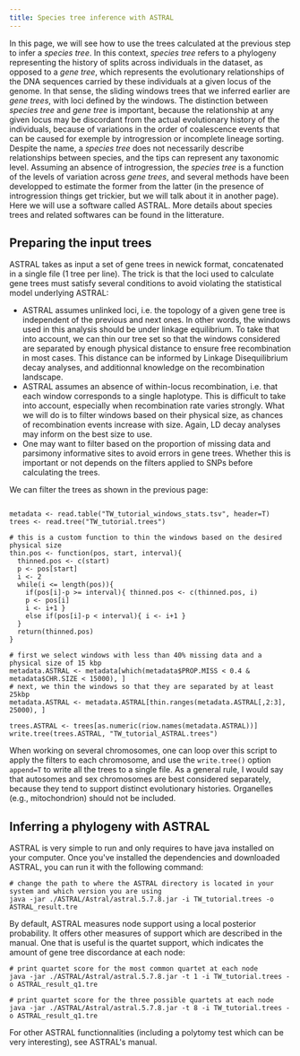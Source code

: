 ```yaml
---
title: Species tree inference with ASTRAL
---
```


In this page, we will see how to use the trees calculated at the previous step to infer a _species tree_. In this context, _species tree_ refers to a phylogeny representing the history of splits across individuals in the dataset, as opposed to a _gene tree_, which represents the evolutionary relationships of the DNA sequences carried by these individuals at a given locus of the genome. In that sense, the sliding windows trees that we inferred earlier are _gene trees_, with loci defined by the windows. The distinction between _species tree_ and _gene tree_ is important, because the relationship at any given locus may be discordant from the actual evolutionary history of the individuals, because of variations in the order of coalescence events that can be caused for exemple by introgression or incomplete lineage sorting. Despite the name, a _species tree_ does not necessarily describe relationships between species, and the tips can represent any taxonomic level. Assuming an absence of introgression, the _species tree_ is a function of the levels of variation across _gene trees_, and several methods have been developped to estimate the former from the latter (in the presence of introgression things get trickier, but we will talk about it in another page). Here we will use a software called ASTRAL. More details about species trees and related softwares can be found in the litterature.

## Preparing the input trees

ASTRAL takes as input a set of gene trees in newick format, concatenated in a single file (1 tree per line). The trick is that the loci used to calculate gene trees must satisfy several conditions to avoid violating the statistical model underlying ASTRAL:
* ASTRAL assumes unlinked loci, i.e. the topology of a given gene tree is independent of the previous and next ones. In other words, the windows used in this analysis should be under linkage equilibrium. To take that into account, we can thin our tree set so that the windows considered are separated by enough physical distance to ensure free recombination in most cases. This distance can be informed by Linkage Disequilibrium decay analyses, and additionnal knowledge on the recombination landscape.
* ASTRAL assumes an absence of within-locus recombination, i.e. that each window corresponds to a single haplotype. This is difficult to take into account, especially when recombination rate varies strongly. What we will do is to filter windows based on their physical size, as chances of recombination events increase with size. Again, LD decay analyses may inform on the best size to use.
* One may want to filter based on the proportion of missing data and parsimony informative sites to avoid errors in gene trees. Whether this is important or not depends on the filters applied to SNPs before calculating the trees.

We can filter the trees as shown in the previous page:

```R:

metadata <- read.table("TW_tutorial_windows_stats.tsv", header=T)
trees <- read.tree("TW_tutorial.trees")

# this is a custom function to thin the windows based on the desired physical size
thin.pos <- function(pos, start, interval){
  thinned.pos <- c(start)
  p <- pos[start]
  i <- 2
  while(i <= length(pos)){
    if(pos[i]-p >= interval){ thinned.pos <- c(thinned.pos, i)
    p <- pos[i]
    i <- i+1 }
    else if(pos[i]-p < interval){ i <- i+1 }
  }
  return(thinned.pos)
}

# first we select windows with less than 40% missing data and a physical size of 15 kbp
metadata.ASTRAL <- metadata[which(metadata$PROP.MISS < 0.4 & metadata$CHR.SIZE < 15000), ]
# next, we thin the windows so that they are separated by at least 25kbp
metadata.ASTRAL <- metadata.ASTRAL[thin.ranges(metadata.ASTRAL[,2:3], 25000), ]

trees.ASTRAL <- trees[as.numeric(riow.names(metadata.ASTRAL))]
write.tree(trees.ASTRAL, "TW_tutorial_ASTRAL.trees")
```
When working on several chromosomes, one can loop over this script to apply the filters to each chromosome, and use the `write.tree()` option `append=T` to write all the trees to a single file. As a general rule, I would say that autosomes and sex chromosomes are best considered separately, because they tend to support distinct evolutionary histories. Organelles (e.g., mitochondrion) should not be included.

## Inferring a phylogeny with ASTRAL

ASTRAL is very simple to run and only requires to have java installed on your computer. Once you've installed the dependencies and downloaded ASTRAL, you can run it with the following command:

```bash:
# change the path to where the ASTRAL directory is located in your system and which version you are using 
java -jar ./ASTRAL/Astral/astral.5.7.8.jar -i TW_tutorial.trees -o ASTRAL_result.tre
```

By default, ASTRAL measures node support using a local posterior probability. It offers other measures of support which are described in the manual. One that is useful is the quartet support, which indicates the amount of gene tree discordance at each node:

```bash:
# print quartet score for the most common quartet at each node
java -jar ./ASTRAL/Astral/astral.5.7.8.jar -t 1 -i TW_tutorial.trees -o ASTRAL_result_q1.tre

# print quartet score for the three possible quartets at each node
java -jar ./ASTRAL/Astral/astral.5.7.8.jar -t 8 -i TW_tutorial.trees -o ASTRAL_result_q1.tre
```

For other ASTRAL functionnalities (including a polytomy test which can be very interesting), see ASTRAL's manual.
